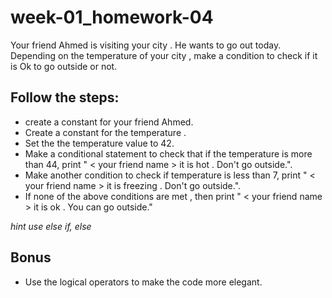 # week-01_homework-04

Your friend Ahmed is visiting your city . He wants to go out today. Depending on the temperature of your city , make a condition to check if it is Ok to go outside or not. 

## Follow the steps:
- create a constant for your friend Ahmed.
- Create a constant for the temperature .
- Set the the temperature value to 42.
- Make a conditional statement to check that if the temperature is more than 44, print "  < your friend name > it is hot . Don't go outside.".
- Make another condition to check if temperature is less than 7,  print " < your friend name > it is freezing . Don't go outside.".
- If none of the above conditions are met , then print " < your friend name > it is ok . You can go outside."

*hint use else if, else*

## Bonus
- Use the logical operators to make the code more elegant. 
